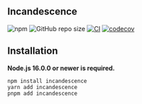 ## Incandescence

![npm](https://img.shields.io/npm/v/incandescence)
![GitHub repo size](https://img.shields.io/github/repo-size/craftinators/incandescence)
[![CI](https://github.com/Craftinators/incandescence/actions/workflows/ci.yml/badge.svg)](https://github.com/Craftinators/incandescence/actions/workflows/ci.yml)
[![codecov](https://codecov.io/gh/Craftinators/incandescence/branch/main/graph/badge.svg?token=ONU2RB1HXL)](https://codecov.io/gh/Craftinators/incandescence)

## Installation

**Node.js 16.0.0 or newer is required.**

```shell
npm install incandescence
yarn add incandescence
pnpm add incandescence
```

